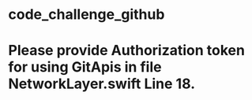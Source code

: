 # code_challenge_github

# Please provide Authorization token for using GitApis in file NetworkLayer.swift Line 18.
